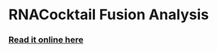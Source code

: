 RNACocktail Fusion Analysis
===========

### [Read it online here](http://nbviewer.ipython.org/urls/raw.githubusercontent.com/bioinform/rnacocktail/master/analysis_scripts/fusion/RNACocktail-Fusion-Analysis.ipynb)
